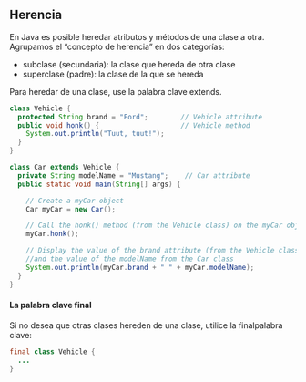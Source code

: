 ## Herencia

En Java es posible heredar atributos y métodos de una clase a otra. Agrupamos el “concepto de herencia” en dos categorías:

- subclase (secundaria): la clase que hereda de otra clase
- superclase (padre): la clase de la que se hereda

Para heredar de una clase, use la palabra clave extends.
```java
class Vehicle {
  protected String brand = "Ford";        // Vehicle attribute
  public void honk() {                    // Vehicle method
    System.out.println("Tuut, tuut!");
  }
}

class Car extends Vehicle {
  private String modelName = "Mustang";    // Car attribute
  public static void main(String[] args) {

    // Create a myCar object
    Car myCar = new Car();

    // Call the honk() method (from the Vehicle class) on the myCar object
    myCar.honk();

    // Display the value of the brand attribute (from the Vehicle class) 
    //and the value of the modelName from the Car class
    System.out.println(myCar.brand + " " + myCar.modelName);
  }
}
```

#### La palabra clave final
Si no desea que otras clases hereden de una clase, utilice la finalpalabra clave:

```java
final class Vehicle {
  ...
}
```